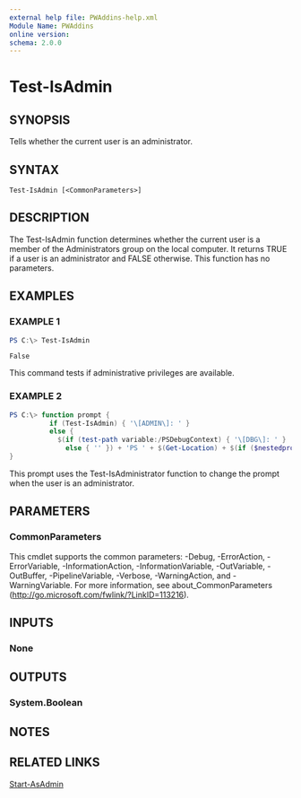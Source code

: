 ```yaml
---
external help file: PWAddins-help.xml
Module Name: PWAddins
online version:
schema: 2.0.0
---
```


# Test-IsAdmin

## SYNOPSIS
Tells whether the current user is an administrator.

## SYNTAX

```
Test-IsAdmin [<CommonParameters>]
```

## DESCRIPTION
The Test-IsAdmin function determines whether the current user is a member of the
Administrators group on the local computer.
It returns TRUE if a user is an administrator and FALSE otherwise.
This function has no parameters.

## EXAMPLES

### EXAMPLE 1
```powershell
PS C:\> Test-IsAdmin
```

```output
False
```

This command tests if administrative privileges are available.

### EXAMPLE 2
```Powershell
PS C:\> function prompt {
          if (Test-IsAdmin) { '\[ADMIN\]: ' }
          else {
            $(if (test-path variable:/PSDebugContext) { '\[DBG\]: ' }
              else { '' }) + 'PS ' + $(Get-Location) + $(if ($nestedpromptlevel -ge 1) { '\>\>' }) + '\> '
}
```

This prompt uses the Test-IsAdministrator function to change the prompt when the user is an administrator.

## PARAMETERS

### CommonParameters
This cmdlet supports the common parameters: -Debug, -ErrorAction, -ErrorVariable, -InformationAction, -InformationVariable, -OutVariable, -OutBuffer, -PipelineVariable, -Verbose, -WarningAction, and -WarningVariable. For more information, see about_CommonParameters (http://go.microsoft.com/fwlink/?LinkID=113216).

## INPUTS

### None

## OUTPUTS

### System.Boolean

## NOTES

## RELATED LINKS

[Start-AsAdmin](Start-AsAdmin.md)
